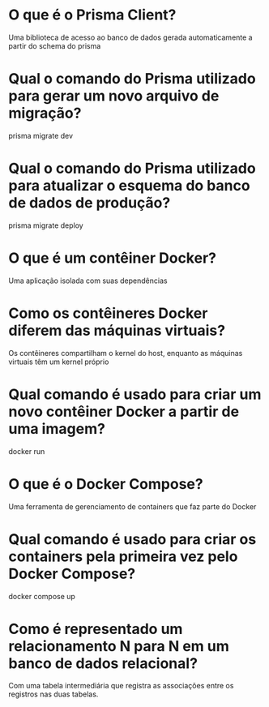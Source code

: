 # O que é o Prisma Client?

Uma biblioteca de acesso ao banco de dados gerada automaticamente a partir do schema do prisma 

# Qual o comando do Prisma utilizado para gerar um novo arquivo de migração?

prisma migrate dev

# Qual o comando do Prisma utilizado para atualizar o esquema do banco de dados de produção?

prisma migrate deploy

# O que é um contêiner Docker?

Uma aplicação isolada com suas dependências

# Como os contêineres Docker diferem das máquinas virtuais?

Os contêineres compartilham o kernel do host, enquanto as máquinas virtuais têm um kernel próprio

# Qual comando é usado para criar um novo contêiner Docker a partir de uma imagem?

docker run

# O que é o Docker Compose?

Uma ferramenta de gerenciamento de containers que faz parte do Docker 

# Qual comando é usado para criar os containers pela primeira vez pelo Docker Compose?

docker compose up 

# Como é representado um relacionamento N para N em um banco de dados relacional?

Com uma tabela intermediária que registra as associações entre os registros nas duas tabelas.
